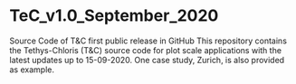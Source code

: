 # TeC_v1.0_September_2020
Source Code of T&amp;C first public release in GitHub
This repository contains the Tethys-Chloris (T&C) source code for plot scale applications with the latest updates up to 15-09-2020. 
One case study, Zurich, is also provided as example.  
